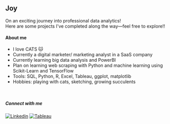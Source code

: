 ## Joy

On an exciting journey into professional data analytics! <br>
Here are some projects I've completed along the way—feel free to explore!!

#### About me
* I love CATS 🐱
* Currently a digital marketer/ marketing analyst in a SaaS company
* Currently learning big data analysis and PowerBI
* Plan on learning web scraping with Python and machine learning using Scikit-Learn and TensorFlow
* Tools: SQL, Python, R, Excel, Tableau, ggplot, matplotlib
* Hobbies: playing with cats, sketching, growing succulents

<br>

##### Connect with me
[![Linkedin](https://img.shields.io/badge/-JoyCheng-blue?style=for-the-badge&logo=Linkedin&logoColor=white&link=https://www.linkedin.com/in/joyccheng/)](https://www.linkedin.com/in/joyccheng/)
[![Tableau](https://img.shields.io/badge/-Joy's_Tableau-E97627?style=for-the-badge&logo=Tableau&logoColor=white&link=https://public.tableau.com/app/profile/joy.cheng/vizzes)](https://public.tableau.com/app/profile/joy.cheng/vizzes)

<!--
**joyccheng/joyccheng** is a ✨ _special_ ✨ repository because its `README.md` (this file) appears on your GitHub profile.
-->
